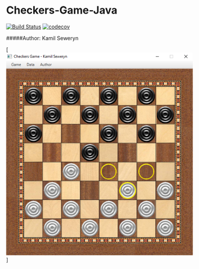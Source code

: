 # Checkers-Game-Java 

[![Build Status](https://travis-ci.org/kamisc/Checkers-Game-Java.svg?branch=master)](https://travis-ci.org/kamisc/Checkers-Game-Java)
[![codecov](https://codecov.io/gh/kamisc/Checkers-Game-Java/branch/master/graph/badge.svg)](https://codecov.io/gh/kamisc/Checkers-Game-Java)


#####Author: Kamil Seweryn

[![Checkers](https://raw.githubusercontent.com/kamisc/Checkers-Game-Java/master/src/main/resources/checkers.png)]
